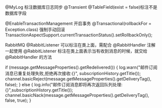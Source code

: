@MyLog  标注数据库日志同步
@Transient 
@TableField(exist = false)标注不是数据库字段


@EnableTransactionManagement 开启事务
@Transactional(rollbackFor = Exception.class)
强制手动回滚TransactionAspectSupport.currentTransactionStatus().setRollbackOnly();

RabbitMQ
@RabbitListener 可以标注在类上面，需配合 @RabbitHandler 注解一起使用
@RabbitListener 标注在类上面表示当有收到消息的时候，就交给 @RabbitHandler 的方法

if (message.getMessageProperties().getRedelivered()) {
     log.warn("邮件订阅消息已重复处理失败,拒绝再次接收:{}", subscriptionHistory.getTitle());           channel.basicReject(message.getMessageProperties().getDeliveryTag(), false);
} else {
     log.info("邮件订阅消息即将再次返回队列处理:{}",subscriptionHistory.getTitle());
     channel.basicNack(message.getMessageProperties().getDeliveryTag(), false, true);
}
